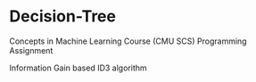 # Decision-Tree

Concepts in Machine Learning Course (CMU SCS) Programming Assignment

Information Gain based ID3 algorithm
